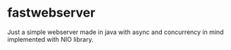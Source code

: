 # fastwebserver
Just a simple webserver made in java with async and concurrency in mind implemented with NIO library.
